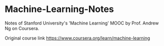 # Machine-Learning-Notes
Notes of Stanford University's 'Machine Learning' MOOC by Prof. Andrew Ng on Coursera.

Original course link https://www.coursera.org/learn/machine-learning
